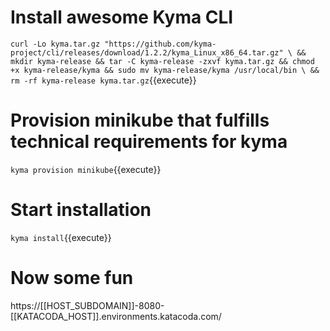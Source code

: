 # Install awesome Kyma CLI

`curl -Lo kyma.tar.gz "https://github.com/kyma-project/cli/releases/download/1.2.2/kyma_Linux_x86_64.tar.gz" \
&& mkdir kyma-release && tar -C kyma-release -zxvf kyma.tar.gz && chmod +x kyma-release/kyma && sudo mv kyma-release/kyma /usr/local/bin \
&& rm -rf kyma-release kyma.tar.gz`{{execute}}


# Provision minikube that fulfills technical requirements for kyma

`kyma provision minikube`{{execute}}

# Start installation

`kyma install`{{execute}}

# Now some fun

https://[[HOST_SUBDOMAIN]]-8080-[[KATACODA_HOST]].environments.katacoda.com/

